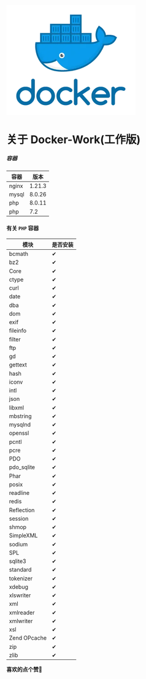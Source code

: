 ![avatar](./www/sucess/docker.png)

# 关于 Docker-Work(工作版)
##### 容器

|容器|版本|
|----|----|
|nginx|1.21.3 |
|mysql|8.0.26 |
|php| 8.0.11 |
|php| 7.2 |

#### 有关 `PHP` 容器

|模块|是否安装|
|----|----|
|bcmath| ✔|
|bz2| ✔|
|Core| ✔|
|ctype| ✔|
|curl| ✔|
|date| ✔|
|dba| ✔|
|dom| ✔|
|exif| ✔|
|fileinfo| ✔|
|filter| ✔|
|ftp| ✔|
|gd| ✔|
|gettext| ✔|
|hash| ✔|
|iconv| ✔|
|intl| ✔|
|json| ✔|
|libxml| ✔|
|mbstring| ✔|
|mysqlnd| ✔|
|openssl| ✔|
|pcntl| ✔|
|pcre| ✔|
|PDO| ✔|
|pdo_sqlite| ✔|
|Phar| ✔|
|posix| ✔|
|readline| ✔|
|redis| ✔|
|Reflection| ✔|
|session| ✔|
|shmop| ✔|
|SimpleXML| ✔|
|sodium| ✔|
|SPL| ✔|
|sqlite3| ✔|
|standard| ✔|
|tokenizer| ✔|
|xdebug| ✔|
|xlswriter| ✔|
|xml| ✔|
|xmlreader| ✔|
|xmlwriter| ✔|
|xsl| ✔|
|Zend OPcache| ✔|
|zip| ✔|
|zlib| ✔|

**喜欢的点个赞👏**

